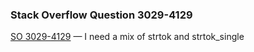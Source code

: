 ### Stack Overflow Question 3029-4129

[SO 3029-4129](http://stackoverflow.com/q/30294129) &mdash;
I need a mix of strtok and strtok_single
